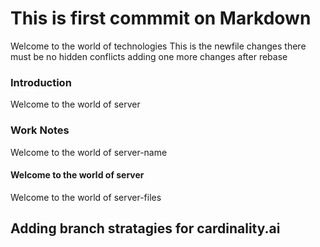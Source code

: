 # This is first commmit on Markdown

Welcome to the world of technologies 
This is the newfile changes there must be no hidden conflicts 
adding one more changes after rebase
### Introduction 

Welcome to the world of server

### Work Notes 

Welcome to the world of server-name 

#### Welcome to the world of server 

Welcome to the world of server-files 

## Adding branch stratagies for cardinality.ai
